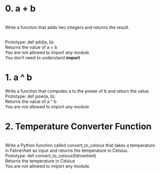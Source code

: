 <h1>0. a + b</h1>
<br>
Write a function that adds two integers and returns the result.

<br>Prototype: def add(a, b):
<br>Returns the value of a + b
<br>You are not allowed to import any module
<br>You don’t need to understand __import__
<br>
<h1>1. a ^ b</h1>
Write a function that computes a to the power of b and return the value.
<br>
Prototype: def pow(a, b):<br>
Returns the value of a ^ b<br>
You are not allowed to import any module
<br>
<h1>2. Temperature Converter Function</h1>
<br>
Write a Python function called convert_to_celsius that takes a temperature in Fahrenheit as input and returns the temperature in Celsius.
<br>
Prototype: def convert_to_celsius(fahrenheit)<br>
Returns the temperature in Celsius<br>
You are not allowed to import any module.
